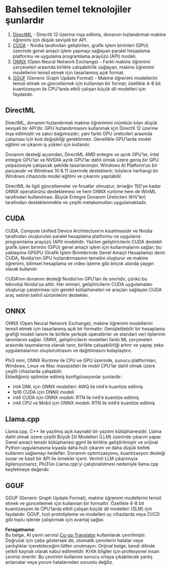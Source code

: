 <!--
CO_OP_TRANSLATOR_METADATA:
{
  "original_hash": "9841486ba4cf2590fabe609b925b00eb",
  "translation_date": "2025-07-16T18:44:21+00:00",
  "source_file": "md/01.Introduction/01/01.Understandingtech.md",
  "language_code": "tr"
}
-->
# Bahsedilen temel teknolojiler şunlardır

1. [DirectML](https://learn.microsoft.com/windows/ai/directml/dml?WT.mc_id=aiml-138114-kinfeylo) - DirectX 12 üzerine inşa edilmiş, donanım hızlandırmalı makine öğrenimi için düşük seviyeli bir API.
2. [CUDA](https://blogs.nvidia.com/blog/what-is-cuda-2/) - Nvidia tarafından geliştirilen, grafik işlem birimleri (GPU) üzerinde genel amaçlı işlem yapmayı sağlayan paralel hesaplama platformu ve uygulama programlama arayüzü (API) modeli.
3. [ONNX](https://onnx.ai/) (Open Neural Network Exchange) - Farklı makine öğrenimi çerçeveleri arasında birlikte çalışabilirlik sağlayan, makine öğrenimi modellerini temsil etmek için tasarlanmış açık format.
4. [GGUF](https://github.com/ggerganov/ggml/blob/master/docs/gguf.md) (Generic Graph Update Format) - Makine öğrenimi modellerini temsil etmek ve güncellemek için kullanılan bir format; özellikle 4-8 bit kuantizasyon ile CPU’larda etkili çalışan küçük dil modelleri için faydalıdır.

## DirectML

DirectML, donanım hızlandırmalı makine öğrenimini mümkün kılan düşük seviyeli bir API’dir. GPU hızlandırmasını kullanmak için DirectX 12 üzerine inşa edilmiştir ve satıcı bağımsızdır; yani farklı GPU üreticileri arasında çalışması için kod değişikliği gerektirmez. Genellikle GPU’larda model eğitimi ve çıkarım iş yükleri için kullanılır.

Donanım desteği açısından, DirectML AMD entegre ve ayrık GPU’lar, Intel entegre GPU’lar ve NVIDIA ayrık GPU’lar dahil olmak üzere geniş bir GPU yelpazesiyle çalışacak şekilde tasarlanmıştır. Windows AI Platform’un bir parçasıdır ve Windows 10 & 11 üzerinde desteklenir; böylece herhangi bir Windows cihazında model eğitimi ve çıkarımı yapılabilir.

DirectML ile ilgili güncellemeler ve fırsatlar olmuştur; örneğin 150’ye kadar ONNX operatörünü desteklemesi ve hem ONNX runtime hem de WinML tarafından kullanılması. Büyük Entegre Donanım Üreticileri (IHV’ler) tarafından desteklenmekte ve çeşitli metakomutları uygulamaktadır.

## CUDA

CUDA, Compute Unified Device Architecture’ın kısaltmasıdır ve Nvidia tarafından oluşturulan paralel hesaplama platformu ve uygulama programlama arayüzü (API) modelidir. Yazılım geliştiricilerin CUDA destekli grafik işlem birimini (GPU) genel amaçlı işlem için kullanmalarını sağlar; bu yaklaşıma GPGPU (Grafik İşlem Birimlerinde Genel Amaçlı Hesaplama) denir. CUDA, Nvidia’nın GPU hızlandırmasının temelini oluşturur ve makine öğrenimi, bilimsel hesaplama ve video işleme gibi birçok alanda yaygın olarak kullanılır.

CUDA’nın donanım desteği Nvidia’nın GPU’ları ile sınırlıdır, çünkü bu teknoloji Nvidia’ya aittir. Her mimari, geliştiricilerin CUDA uygulamaları oluşturup çalıştırması için gerekli kütüphaneleri ve araçları sağlayan CUDA araç setinin belirli sürümlerini destekler.

## ONNX

ONNX (Open Neural Network Exchange), makine öğrenimi modellerini temsil etmek için tasarlanmış açık bir formattır. Genişletilebilir bir hesaplama grafiği modeli tanımı ile birlikte yerleşik operatörler ve standart veri tiplerinin tanımlarını sağlar. ONNX, geliştiricilerin modelleri farklı ML çerçeveleri arasında taşımalarına olanak tanır, birlikte çalışabilirliği artırır ve yapay zeka uygulamalarının oluşturulmasını ve dağıtılmasını kolaylaştırır.

Phi3 mini, ONNX Runtime ile CPU ve GPU üzerinde, sunucu platformları, Windows, Linux ve Mac masaüstleri ile mobil CPU’lar dahil olmak üzere çeşitli cihazlarda çalışabilir.  
Eklediğimiz optimize edilmiş konfigürasyonlar şunlardır:

- int4 DML için ONNX modelleri: AWQ ile int4’e kuantize edilmiş  
- fp16 CUDA için ONNX modeli  
- int4 CUDA için ONNX modeli: RTN ile int4’e kuantize edilmiş  
- int4 CPU ve Mobil için ONNX modeli: RTN ile int4’e kuantize edilmiş  

## Llama.cpp

Llama.cpp, C++ ile yazılmış açık kaynaklı bir yazılım kütüphanesidir. Llama dahil olmak üzere çeşitli Büyük Dil Modelleri (LLM) üzerinde çıkarım yapar. Genel amaçlı tensör kütüphanesi ggml ile birlikte geliştirilmiştir ve orijinal Python uygulamasına kıyasla daha hızlı çıkarım ve daha düşük bellek kullanımı sağlamayı hedefler. Donanım optimizasyonu, kuantizasyon desteği sunar ve basit bir API ile örnekler içerir. Verimli LLM çıkarımıyla ilgileniyorsanız, Phi3’ün Llama.cpp’yi çalıştırabilmesi nedeniyle llama.cpp keşfetmeye değerdir.

## GGUF

GGUF (Generic Graph Update Format), makine öğrenimi modellerini temsil etmek ve güncellemek için kullanılan bir formattır. Özellikle 4-8 bit kuantizasyon ile CPU’larda etkili çalışan küçük dil modelleri (SLM) için faydalıdır. GGUF, hızlı prototipleme ve modelleri uç cihazlarda veya CI/CD gibi toplu işlerde çalıştırmak için avantaj sağlar.

**Feragatname**:  
Bu belge, AI çeviri servisi [Co-op Translator](https://github.com/Azure/co-op-translator) kullanılarak çevrilmiştir. Doğruluk için çaba göstersek de, otomatik çevirilerin hatalar veya yanlışlıklar içerebileceğini lütfen unutmayın. Orijinal belge, kendi dilinde yetkili kaynak olarak kabul edilmelidir. Kritik bilgiler için profesyonel insan çevirisi önerilir. Bu çevirinin kullanımı sonucu ortaya çıkabilecek yanlış anlamalar veya yorum hatalarından sorumlu değiliz.